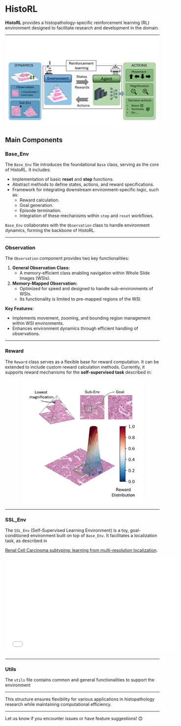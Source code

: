 # HistoRL

**HistoRL** provides a histopathology-specific reinforcement learning (RL) environment designed to facilitate research and development in the domain.

---
[![Reward Mechanism Image](./Images/RL_general.png)](./Images/RL_general.png)

## Main Components

### **Base_Env**
The `Base_Env` file introduces the foundational `Base` class, serving as the core of HistoRL. It includes:

- Implementation of basic **reset** and **step** functions.
- Abstract methods to define states, actions, and reward specifications.
- Framework for integrating downstream environment-specific logic, such as:
  - Reward calculation.
  - Goal generation.
  - Episode termination.
  - Integration of these mechanisms within `step` and `reset` workflows.

`Base_Env` collaborates with the `Observation` class to handle environment dynamics, forming the backbone of HistoRL.

---

### **Observation**
The `Observation` component provides two key functionalities:

1. **General Observation Class:**
   - A memory-efficient class enabling navigation within Whole Slide Images (WSIs).
2. **Memory-Mapped Observation:**
   - Optimized for speed and designed to handle sub-environments of WSIs.
   - Its functionality is limited to pre-mapped regions of the WSI.

**Key Features**:
- Implements movement, zooming, and bounding region management within WSI environments.
- Enhances environment dynamics through efficient handling of observations.

---

### **Reward**
The `Reward` class serves as a flexible base for reward computation. It can be extended to include custom reward calculation methods. Currently, it supports reward mechanisms for the **self-supervised task** described in:
<div align="center">
<img src="./Images/goal_conditioned_navigation.png" alt="Reward Mechanism" width="400" />
</div>

---

### **SSL_Env**
The `SSL_Env` (Self-Supervised Learning Environment) is a toy, goal-conditioned environment built on top of `Base_Env`. It facilitates a localization task, as described in 

[Renal Cell Carcinoma subtyping: learning from multi-resolution localization](https://arxiv.org/abs/2411.09471).


<div align="center">
  <iframe width="560" height="315" src="./Images/vid_train_at-790.mp4" frameborder="0" allow="accelerometer; autoplay; clipboard-write; encrypted-media; gyroscope; picture-in-picture" allowfullscreen></iframe>
</div>

---

### **Utils**
The `utils` file contains common and general functionalities to support the environment

---

This structure ensures flexibility for various applications in histopathology research while maintaining computational efficiency.

---

Let us know if you encounter issues or have feature suggestions! 😊
